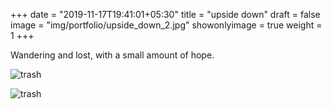 +++
date = "2019-11-17T19:41:01+05:30"
title = "upside down"
draft = false
image = "img/portfolio/upside_down_2.jpg"
showonlyimage = true
weight = 1
+++

Wandering and lost, with a small amount of hope.

![trash](/img/portfolio/upside_down.jpg)

![trash](/img/portfolio/upside_down_2.jpg)
